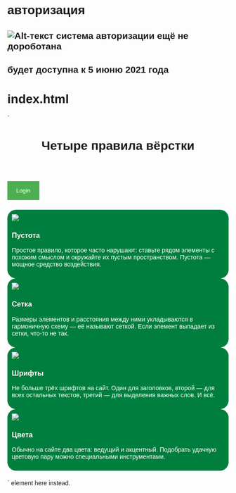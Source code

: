 авторизация
===========
![Alt-текст](https://4.bp.blogspot.com/EJIfQVyo9XD89XsDkYI5Y5GjmytbV7UlxfGdc9UbdAZAfuBFYx4xQsgxqPd5cjQ71ak0rS_hR8OWtIaL1g=w1080-h608-p-no-v0 "")
система авторизации ещё не дороботана 
-------------------------------------
будет доступна к 5 июню 2021 года
---------------------------------
index.html
==========
`<!DOCTYPE html>
<html>
<head class="header">
  <meta charset="UTF-8">
  <title>
  Четыре правила вёрстки
  ----------------------
                          </title>      
  <link rel="stylesheet" href="style.css">
   <link rel="shortcut icon" href="https://lh3.googleusercontent.com/UCgehEVAkaAq0nKhn5ZdTmDjU6SPE0I-DJfl0NLFivj2PVB56h2wMiAiAD2-UH5GJICV_4h5v7ECdKpcl15weCf3HVj8gT7W7_ZpaoMagOPMbfMvfL-UVva52p4OVuwOC-CwDZHBYV0XOFzDzvCeL9TYIn2Sjg4DudWQWkHUaFrV_gn5o_MlCKz2rGMbifsTqWuy3yu1F9bQF2SjqADrYmvnKrQFqOQ8MAehW4JyKk0wk8ktiuP6tJNWWphHaS5aahUvlOBkIeF7hIHUB3QI97brFb8XKqWd2ezV6PS2YXVAUm4mNiFZRt5cbdkxTz5YnmFUO3bFD-gXaFsmEaS02Ithysv3ojVbygPsDEL5xySTTZnqML14LjnHzT8sEGn0wfR_fRYPxbBXEuDbt7uk0OzOGvxi-Ebt8QCLkSCgp8LSjegeczt1-Y9SmQL4OmMz1pHzxwwS8xCoRelyvfMEzVkK_5ieyQnIVJEccIjsBMZA3XrHA4FmjqRBgpl6QT_TOP73s_c5xkpRCfx3dH23zlUKhf8mR25vQPMhtPbEYvLAuCMF5XhHRZCLBzrdICeEO9St-XLa6aqRtPcyTjVW3U_hoTQkvL8y7aEihLRvxhWc6g6tNpl-uu3s1h3Sr5f0M1MI7K7Kwbp1XPswpUit_O6pHmFz7orvp8PAwUd1NXkZGdeuXkJfpe8jC2FU3eY=w328-h249-no?authuser=0" type="image/x-icon">
</head>
<body>
<script src="https://cdnjs.cloudflare.com/ajax/libs/jquery/3.3.1/jquery.min.js"></script>
<script src="jquery.cookie.js"></script>
<header class="header">
    <div class="overlay">
      <h1 class="header-title">Четыре правила вёрстки</h1>
    </div>
  </header>
  <div dir="ltr" style="text-align: left;" trbidi="on">
<html>
<head>

<style>
body {font-family: Arial, Helvetica, sans-serif;}

/* Full-width input fields */
input[type=text], input[type=password] {
    width: 100%;
    padding: 12px 20px;
    margin: 8px 0;
    display: inline-block;
    border: 1px solid #ccc;
    box-sizing: border-box;
}

/* Set a style for all buttons */
button {
    background-color: #4CAF50;
    color: white;
    padding: 14px 20px;
    margin: 8px 0;
    border: none;
    cursor: pointer;
    width: 100%;
}

button:hover {
    opacity: 0.8;
}

/* Extra styles for the cancel button */
.cancelbtn {
    width: auto;
    padding: 10px 18px;
    background-color: #f44336;
}

/* Center the image and position the close button */
.imgcontainer {
    text-align: center;
    margin: 24px 0 12px 0;
    position: relative;
}

img.avatar {
    width: 40%;
    border-radius: 50%;
    margin: 10px auto;
}

.container {
    padding: 16px;
}

span.psw {
    float: right;
    padding-top: 16px;
}

/* The Modal (background) */
.modal {
    display: none; /* Hidden by default */
    position: fixed; /* Stay in place */
    z-index: 1; /* Sit on top */
    left: 0;
    top: 0;
    width: 100%; /* Full width */
    height: 100%; /* Full height */
    overflow: auto; /* Enable scroll if needed */
    background-color: rgb(0,0,0); /* Fallback color */
    background-color: rgba(0,0,0,0.4); /* Black w/ opacity */
    padding-top: 60px;
}

/* Modal Content/Box */
.modal-content {
    background-color: #fefefe;
    margin: 5% auto 15% auto; /* 5% from the top, 15% from the bottom and centered */
    border: 1px solid #888;
    width: 80%; /* Could be more or less, depending on screen size */
}

/* The Close Button (x) */
.close {
    position: absolute;
    right: 25px;
    top: 0;
    color: #000;
    font-size: 35px;
    font-weight: bold;
}

.close:hover,
.close:focus {
    color: red;
    cursor: pointer;
}

/* Add Zoom Animation */
.animate {
    -webkit-animation: animatezoom 0.6s;
    animation: animatezoom 0.6s
}

@-webkit-keyframes animatezoom {
    from {-webkit-transform: scale(0)} 
    to {-webkit-transform: scale(1)}
}
    
@keyframes animatezoom {
    from {transform: scale(0)} 
    to {transform: scale(1)}
}

/* Change styles for span and cancel button on extra small screens */
@media screen and (max-width: 300px) {
    span.psw {
       display: block;
       float: none;
    }
    .cancelbtn {
       width: 100%;
    }
}
</style>
</head>
<body>
    <style>
   .card {
    background: #007E3E; /* Цвет фона */
    color: #fff; /* Цвет текста */
    padding: 10px; /* Поля вокруг текста */
    border-radius: 20px; /* Уголки */
   }
  </style>
 </head>
 <body>
<script>
  window.onload = function () {
    document.body.classList.add('loaded_hiding');
    window.setTimeout(function () {
      document.body.classList.add('loaded');
      document.body.classList.remove('loaded_hiding');
    }, 500);
  }
</script>
<div class="preloader">
  <div class="preloader__row">
    <div class="preloader__item"></div>
    <div class="preloader__item"></div>
  </div>
</div>
<style>

.preloader {
  /*фиксированное позиционирование*/
  position: fixed;
  /* координаты положения */
  left: 0;
  top: 0;
  right: 0;
  bottom: 0;
  /* фоновый цвет элемента */
  background: #e0e0e0;
  /* размещаем блок над всеми элементами на странице (это значение должно быть больше, чем у любого другого позиционированного элемента на странице) */
  z-index: 1001;
}

.preloader__row {
  position: relative;
  top: 50%;
  left: 50%;
  width: 70px;
  height: 70px;
  margin-top: -35px;
  margin-left: -35px;
  text-align: center;
  animation: preloader-rotate 2s infinite linear;
}

.preloader__item {
  position: absolute;
  display: inline-block;
  top: 0;
  background-color: #337ab7;
  border-radius: 100%;
  width: 35px;
  height: 35px;
  animation: preloader-bounce 2s infinite ease-in-out;
}

.preloader__item:last-child {
  top: auto;
  bottom: 0;
  animation-delay: -1s;
}

@keyframes preloader-rotate {
  100% {
    transform: rotate(360deg);
  }
}

@keyframes preloader-bounce {

  0%,
  100% {
    transform: scale(0);
  }

  50% {
    transform: scale(1);
  }
}

.loaded_hiding .preloader {
  transition: 0.3s opacity;
  opacity: 0;
}

.loaded .preloader {
  display: none;
}
</style>
<button onclick="document.getElementById('id01').style.display='block'" style="width: auto;">Login</button>

<div class="modal" id="id01">
  
  <form action="/action_page.php" class="modal-content animate">
    <div class="imgcontainer">
      <span class="close" onclick="document.getElementById('id01').style.display='none'" title="Close Modal">×</span><div class="separator" style="clear: both; text-align: center;">
<a href="https://4.bp.blogspot.com/EJIfQVyo9XD89XsDkYI5Y5GjmytbV7UlxfGdc9UbdAZAfuBFYx4xQsgxqPd5cjQ71ak0rS_hR8OWtIaL1g=w1080-h608-p-no-v0" imageanchor="1" style="margin-left: 1em; margin-right: 1em;"><img border="0" data-original-height="608" data-original-width="1080" height="360" src="https://4.bp.blogspot.com/EJIfQVyo9XD89XsDkYI5Y5GjmytbV7UlxfGdc9UbdAZAfuBFYx4xQsgxqPd5cjQ71ak0rS_hR8OWtIaL1g=w1080-h608-p-no-v0" width="640" /></a></div>
</div>
<div class="container">
      <label for="uname"><b>Username</b></label>
      <input name="uname" placeholder="Enter Username" required="" type="text" />

      <label for="psw"><b>Password</b></label>
      <input name="psw" placeholder="Enter Password" required="" type="password" />
        
      <button type="submit">Login</button>
      <label>
        <input checked="checked" name="remember" type="checkbox" /> Remember me
      </label>
    </div>
<div class="container" style="background-color: #f1f1f1;">
      <button class="cancelbtn" onclick="document.getElementById('id01').style.display='none'" type="button">Cancel</button>
      <span class="psw">Forgot <a href="https://draft.blogger.com/u/1/blogger.g?blogID=5042441321428311860#">password?</a></span>
    </div>
</form>
</div>
<script>
// Get the modal
var modal = document.getElementById('id01');

// When the user clicks anywhere outside of the modal, close it
window.onclick = function(event) {
    if (event.target == modal) {
        modal.style.display = "none";
    }
}
</script>

</body>
</html>



</div>

  <section class="content">
    <div class="card">
      <img class="card-image"
           src="https://pictures.s3.yandex.net/frontend-developer/free-course/card-1.jpg">
      <h3 name = "Пустота"class="card-title">Пустота</h3>
      <p class="card-text">Простое правило, которое часто нарушают: ставьте рядом элементы с похожим смыслом и окружайте их пустым пространством. Пустота — мощное средство воздействия.</p>
    </div>
    <div class="card  no-right-margin">
      <img class="card-image"
           src="https://pictures.s3.yandex.net/frontend-developer/free-course/card-2.jpg">
      <h3 name = "Сетка" class="card-title">Сетка</h3>
      <p class="card-text">Размеры элементов и расстояния между ними укладываются в гармоничную схему — её называют сеткой. Если элемент выпадает из сетки, что-то не так.</p>
    </div>
    <div class="card">
    <img class="card-image" src="https://pictures.s3.yandex.net/frontend-developer/free-course/card-3.jpg">  
    <h3 name = "Шрифты" class="card-title">Шрифты</h3>  
    <p class="card-text">Не больше трёх шрифтов на сайт. Один для заголовков, второй — для всех остальных текстов, третий — для выделения важных слов. И всё.</p>
</div>
    <div class="card no-right-margin">
    <img class="card-image" src="https://pictures.s3.yandex.net/frontend-developer/free-course/card-4.jpg">  
    <h3 name = "Цвета" class="card-title">Цвета</h3>  
    <p class="card-text">Обычно на сайте два цвета: ведущий и акцентный. Подобрать удачную цветовую пару можно специальными инструментами.</p>
</div>
  </section>
<footer class="footer">
    <h4 class="footer-author"></h4>
</footer>
  <script src="//code-ya.jivosite.com/widget/mmXR2vT1ww" async></script>
</div>
</body>
</html>` element here instead.
